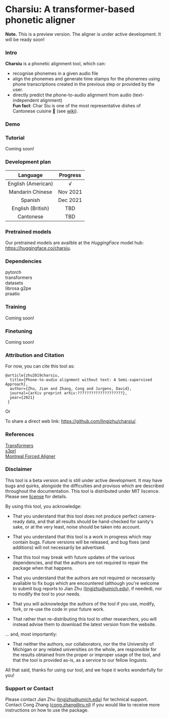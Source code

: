 # Charsiu: A transformer-based phonetic aligner

**Note.** This is a preview version. The aligner is under active development. It will be ready soon!

### Intro
**Charsiu** is a phonetic alignment tool, which can:
- recognise phonemes in a given audio file
- align the phonemes and generate time stamps for the phonemes using phone transcriptions created in the previous step or provided by the user.
- directly predict the phone-to-audio alignment from audio (text-independent alignment)  
**Fun fact**: Char Siu is one of the most representative dishes of Cantonese cuisine 🍲 (see [wiki](https://en.wikipedia.org/wiki/Char_siu)). 


### Demo


### Tutorial
Coming soon!


### Development plan
|      Language      | Progress |
|:------------------:|:--------:|
| English (American) |     √    |
|  Mandarin Chinese  | Nov 2021 |
|       Spanish      | Dec 2021 |
|  English (British) |    TBD   |
|    Cantonese       |    TBD   |


### Pretrained models
Our pretrained models are availble at the *HuggingFace* model hub: https://huggingface.co/charsiu.


### Dependencies
pytorch  
transformers  
datasets  
librosa
g2pe  
praatio

### Training
Coming soon!

### Finetuning
Coming soon!

### Attribution and Citation
For now, you can cite this tool as:

```
@article{zhu2019charsiu,
  title={Phone-to-audio alignment without text: A Semi-supervised Approach},
  author={Zhu, Jian and Zhang, Cong and Jurgens, David},
  journal={arXiv preprint arXiv:????????????????????},
  year={2021}
 }
```
Or


To share a direct web link: https://github.com/lingjzhu/charsiu/.

### References
[Transformers](https://huggingface.co/transformers/)  
[s3prl](https://github.com/s3prl/s3prl)  
[Montreal Forced Aligner](https://montreal-forced-aligner.readthedocs.io/en/latest/)


### Disclaimer

This tool is a beta version and is still under active development. It may have bugs and quirks, alongside the difficulties and provisos which are described throughout the documentation. 
This tool is distributed under MIT liscence. Please see [license](https://github.com/lingjzhu/charsiu/blob/main/LICENSE) for details. 

By using this tool, you acknowledge:

* That you understand that this tool does not produce perfect camera-ready data, and that all results should be hand-checked for sanity's sake, or at the very least, noise should be taken into account.

* That you understand that this tool is a work in progress which may contain bugs.  Future versions will be released, and bug fixes (and additions) will not necessarily be advertised.

* That this tool may break with future updates of the various dependencies, and that the authors are not required to repair the package when that happens.

* That you understand that the authors are not required or necessarily available to fix bugs which are encountered (although you're welcome to submit bug reports to Jian Zhu (lingjzhu@umich.edu), if needed), nor to modify the tool to your needs.

* That you will acknowledge the authors of the tool if you use, modify, fork, or re-use the code in your future work.  

* That rather than re-distributing this tool to other researchers, you will instead advise them to download the latest version from the website.

... and, most importantly:

* That neither the authors, our collaborators, nor the the University of Michigan or any related universities on the whole, are responsible for the results obtained from the proper or improper usage of the tool, and that the tool is provided as-is, as a service to our fellow linguists.

All that said, thanks for using our tool, and we hope it works wonderfully for you!

### Support or Contact
Please contact Jian Zhu (lingjzhu@umich.edu) for technical support.  
Contact Cong Zhang (cong.zhang@ru.nl) if you would like to receive more instructions on how to use the package.



